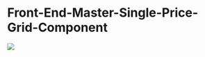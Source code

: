 # Front-End-Master-Single-Price-Grid-Component

<img src="https://github.com/Iampradeepkundra/Front-End-Master-Single-Price-Grid-Component/blob/main/Capture.JPG">
